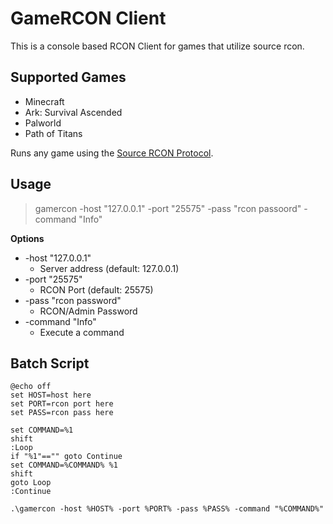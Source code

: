 # GameRCON Client
This is a console based RCON Client for games that utilize source rcon.

## Supported Games
- Minecraft
- Ark: Survival Ascended
- Palworld
- Path of Titans

Runs any game using the [Source RCON Protocol](https://developer.valvesoftware.com/wiki/Source_RCON_Protocol).

## Usage
> gamercon -host "127.0.0.1" -port "25575" -pass "rcon passoord" -command "Info"

**Options**
- -host "127.0.0.1"
  - Server address (default: 127.0.0.1)
- -port "25575"
  - RCON Port (default: 25575)
- -pass "rcon password"
  - RCON/Admin Password
- -command "Info"
  - Execute a command

## Batch Script

```
@echo off
set HOST=host here
set PORT=rcon port here
set PASS=rcon pass here

set COMMAND=%1
shift
:Loop
if "%1"=="" goto Continue
set COMMAND=%COMMAND% %1
shift
goto Loop
:Continue

.\gamercon -host %HOST% -port %PORT% -pass %PASS% -command "%COMMAND%"
```